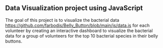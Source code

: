 ## Data Visualization project using JavaScript
The goal of this project is to visualize the bacterial data https://github.com/farbodjs/Belly_Button/blob/main/js/data.js for each volunteer by creating an interactive dashboard to visualize the bacterial data for a group of volunteers for the top 10 bacterial species in their belly buttons.
